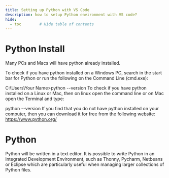 ```yaml
---
title: Setting up Python with VS Code
description: how to setup Python environment with VS code?
hide:
  - toc        # Hide table of contents
---
```



# Python Install

Many PCs and Macs will have python already installed.

To check if you have python installed on a Windows PC, search in the start bar for Python or run the following on the Command Line (cmd.exe):

C:\Users\Your Name>python --version
To check if you have python installed on a Linux or Mac, then on linux open the command line or on Mac open the Terminal and type:

python --version
If you find that you do not have python installed on your computer, then you can download it for free from the following website: https://www.python.org/


# Python


Python will be written in a text editor. It is possible to write Python in an Integrated Development Environment, such as Thonny, Pycharm, Netbeans or Eclipse which are particularly useful when managing larger collections of Python files.